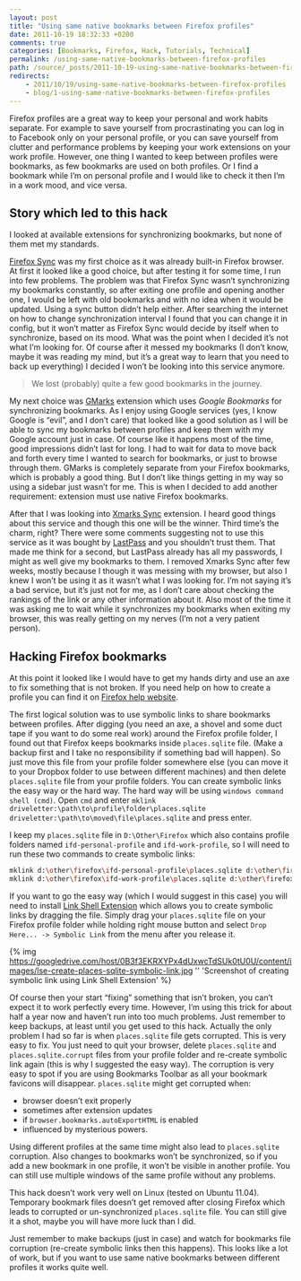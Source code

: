 ```yaml
---
layout: post
title: "Using same native bookmarks between Firefox profiles"
date: 2011-10-19 18:32:33 +0200
comments: true
categories: [Bookmarks, Firefox, Hack, Tutorials, Technical]
permalink: /using-same-native-bookmarks-between-firefox-profiles
path: /source/_posts/2011-10-19-using-same-native-bookmarks-between-firefox-profiles.markdown
redirects:
    - 2011/10/19/using-same-native-bookmarks-between-firefox-profiles
    - blog/1-using-same-native-bookmarks-between-firefox-profiles
---
```


Firefox profiles are a great way to keep your personal and work habits separate. For example to save yourself from procrastinating you can log in to Facebook only on your personal profile, or you can save yourself from clutter and performance problems by keeping your work extensions on your work profile. However, one thing I wanted to keep between profiles were bookmarks, as few bookmarks are used on both profiles. Or I find a bookmark while I’m on personal profile and I would like to check it then I’m in a work mood, and vice versa.

<!-- more -->

## Story which led to this hack

I looked at available extensions for synchronizing bookmarks, but none of them met my standards.

[Firefox Sync][firefox-sync] was my first choice as it was already built-in Firefox browser. At first it looked like a good choice, but after testing it for some time, I run into few problems. The problem was that Firefox Sync wasn’t synchronizing my bookmarks constantly, so after exiting one profile and opening another one, I would be left with old bookmarks and with no idea when it would be updated. Using a sync button didn’t help either. After searching the internet on how to change synchronization interval I found that you can change it in config, but it won’t matter as Firefox Sync would decide by itself when to synchronize, based on its mood. What was the point when I decided it’s not what I’m looking for. Of course after it messed my bookmarks (I don’t know, maybe it was reading my mind, but it’s a great way to learn that you need to back up everything) I decided I won’t be looking into this service anymore.

> We lost (probably) quite a few good bookmarks in the journey.

My next choice was [GMarks][gmarks] extension which uses *Google Bookmarks* for synchronizing bookmarks. As I enjoy using Google services (yes, I know Google is “evil”, and I don’t care) that looked like a good solution as I will be able to sync my bookmarks between profiles and keep them with my Google account just in case. Of course like it happens most of the time, good impressions didn’t last for long. I had to wait for data to move back and forth every time I wanted to search for bookmarks, or just to browse through them. GMarks is completely separate from your Firefox bookmarks, which is probably a good thing. But I don’t like things getting in my way so using a sidebar just wasn’t for me. This is when I decided to add another requirement: extension must use native Firefox bookmarks.

After that I was looking into [Xmarks Sync][xmarks-sync] extension. I heard good things about this service and though this one will be the winner. Third time’s the charm, right? There were some comments suggesting not to use this service as it was bought by [LastPass][lastpass] and you shouldn’t trust them. That made me think for a second, but LastPass already has all my passwords, I might as well give my bookmarks to them. I removed Xmarks Sync after few weeks, mostly because I though it was messing with my browser, but also I knew I won’t be using it as it wasn’t what I was looking for. I’m not saying it’s a bad service, but it’s just not for me, as I don’t care about checking the rankings of the link or any other information about it. Also most of the time it was asking me to wait while it synchronizes my bookmarks when exiting my browser, this was really getting on my nerves (I’m not a very patient person).

## Hacking Firefox bookmarks

At this point it looked like I would have to get my hands dirty and use an axe to fix something that is not broken. If you need help on how to create a profile you can find it on [Firefox help website][firefox-help-website].

The first logical solution was to use symbolic links to share bookmarks between profiles. After digging (you need an axe, a shovel and some duct tape if you want to do some real work) around the Firefox profile folder, I found out that Firefox keeps bookmarks inside `places.sqlite` file. (Make a backup first and I take no responsibility if something bad will happen). So just move this file from your profile folder somewhere else (you can move it to your Dropbox folder to use between different machines) and then delete `places.sqlite` file from your profile folders. You can create symbolic links the easy way or the hard way. The hard way will be using `windows command shell (cmd)`. Open `cmd` and enter `mklink driveletter:\path\to\profile\folder\places.sqlite driveletter:\path\to\moved\file\places.sqlite` and press enter.

I keep my `places.sqlite` file in `D:\Other\Firefox` which also contains profile folders named `ifd-personal-profile` and `ifd-work-profile`, so I will need to run these two commands to create symbolic links:

``` bash Create symbolic places.sqlite link in Windows
mklink d:\other\firefox\ifd-personal-profile\places.sqlite d:\other\firefox\places.sqlite
mklink d:\other\firefox\ifd-work-profile\places.sqlite d:\other\firefox\places.sqlite
```

If you want to go the easy way (which I would suggest in this case) you will need to install [Link Shell Extension][link-shell-extension] which allows you to create symbolic links by dragging the file. Simply drag your `places.sqlite` file on your Firefox profile folder while holding right mouse button and select `Drop Here... -> Symbolic Link` from the menu after you release it.

{% img https://googledrive.com/host/0B3f3EKRXYPx4dUxwcTdSUk0tU0U/content/images/lse-create-places-sqlite-symbolic-link.jpg '' 'Screenshot of creating symbolic link using Link Shell Extension' %}

Of course then your start “fixing” something that isn’t broken, you can’t expect it to work perfectly every time. However, I’m using this trick for about half a year now and haven’t run into too much problems. Just remember to keep backups, at least until you get used to this hack. Actually the only problem I had so far is when `places.sqlite` file gets corrupted. This is very easy to fix. You just need to quit your browser, delete `places.sqlite` and `places.sqlite.corrupt` files from your profile folder and re-create symbolic link again (this is why I suggested the easy way). The corruption is very easy to spot if you are using Bookmarks Toolbar as all your bookmark favicons will disappear. `places.sqlite` might get corrupted when:

* browser doesn’t exit properly
* sometimes after extension updates
* if `browser.bookmarks.autoExportHTML` is enabled
* influenced by mysterious powers.

Using different profiles at the same time might also lead to `places.sqlite` corruption. Also changes to bookmarks won’t be synchronized, so if you add a new bookmark in one profile, it won’t be visible in another profile. You can still use multiple windows of the same profile without any problems.

This hack doesn’t work very well on Linux (tested on Ubuntu 11.04). Temporary bookmark files doesn’t get removed after closing Firefox which leads to corrupted or un-synchronized `places.sqlite` file. You can still give it a shot, maybe you will have more luck than I did.

Just remember to make backups (just in case) and watch for bookmarks file corruption (re-create symbolic links then this happens). This looks like a lot of work, but if you want to use same native bookmarks between different profiles it works quite well.

[firefox-sync]: https://services.mozilla.com
[gmarks]: https://addons.mozilla.org/en-US/firefox/addon/gmarks
[xmarks-sync]: https://addons.mozilla.org/en-US/firefox/addon/xmarks-sync
[lastpass]: http://lastpass.com
[firefox-help-website]: http://support.mozilla.com/en-US/kb/Managing-profiles
[link-shell-extension]: http://schinagl.priv.at/nt/hardlinkshellext/hardlinkshellext.html
